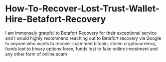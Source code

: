 # How-To-Recover-Lost-Trust-Wallet-Hire-Betafort-Recovery
I am immensely grateful to Betafort Recovery for their exceptional service and I would highly recommend reaching out to Betafort recovery via Google  to anyone who wants to recover scammed bitcoin, stolen cryptocurrency, funds lost to binary options forex, funds lost to fake online  investment and any other form of online scam  
